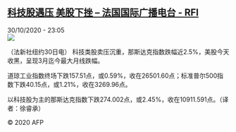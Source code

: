 <!--1604098646000-->
[科技股遇压 美股下挫 – 法国国际广播电台 - RFI](http://www.rfi.fr//cn/contenu/20201030-%E7%A7%91%E6%8A%80%E8%82%A1%E9%81%87%E5%8E%8B-%E7%BE%8E%E8%82%A1%E4%B8%8B%E6%8C%AB)
------

<div>30/10/2020 - 23:05</div><img src="https://s.rfi.fr/media/display/002fc26e-1b01-11eb-b812-005056a964fe/w:310/p:16x9/eco0002b.201031060501.jpg"><div class="t-content__body u-clearfix"><p>（法新社纽约30日电）    科技类股卖压沉重，那斯达克指数跌幅近2.5%，美股今天收黑，呈现3月迄今最大月线跌幅。</p><p>    道琼工业指数终场下跌157.51点，或0.59%，收在26501.60点；标准普尔500指数下跌40.15点，或1.21%，收在3269.96点。</p><p>    以科技股为主的那斯达克指数下跌274.002点，或2.45%，收在10911.591点。（译者：徐睿承）</p><p class="t-copyright">© 2020 AFP</p>        </div>
